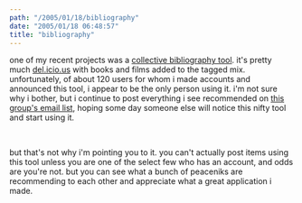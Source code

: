 ```yaml
---
path: "/2005/01/18/bibliography" 
date: "2005/01/18 06:48:57" 
title: "bibliography" 
---
```

<p>one of my recent projects was a <a href="http://www.pabn.org/bibliography/">collective bibliography tool</a>. it's pretty much <a href="http://del.icio.us/">del.icio.us</a> with books and films added to the tagged mix. unfortunately, of about 120 users for whom i made accounts and announced this tool, i appear to be the only person using it. i'm not sure why i bother, but i continue to post everything i see recommended on <a href="http://groups.yahoo.com/group/bncpj/">this group's email list</a>, hoping some day someone else will notice this nifty tool and start using it.</p><br><p>but that's not why i'm pointing you to it. you can't actually post items using this tool unless you are one of the select few who has an account, and odds are you're not. but you can see what a bunch of peaceniks are recommending to each other and appreciate what a great application i made.</p>